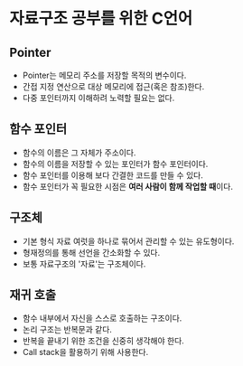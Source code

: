 # 자료구조 공부를 위한 C언어

## Pointer
- Pointer는 메모리 주소를 저장할 목적의 변수이다.
- 간접 지정 연산으로 대상 메모리에 접근(혹은 참조)한다.
- 다중 포인터까지 이해하려 노력할 필요는 없다.

## 함수 포인터
- 함수의 이름은 그 자체가 주소이다.
- 함수의 이름을 저장할 수 있는 포인터가 함수 포인터이다.
- 함수 포인터를 이용해 보다 간결한 코드를 만들 수 있다.
- 함수 포인터가 꼭 필요한 시점은 **여러 사람이 함께 작업할 때**이다.
 

## 구조체
- 기본 형식 자료 여럿을 하나로 묶어서 관리할 수 있는 유도형이다.
- 형재정의를 통해 선언을 간소화할 수 있다.
- 보통 자료구조의 '자료'는 구조체이다.

## 재귀 호출
- 함수 내부에서 자신을 스스로 호출하는 구조이다.
- 논리 구조는 반복문과 같다.
- 반복을 끝내기 위한 조건을 신중히 생각해야 한다.
- Call stack을 활용하기 위해 사용한다.

